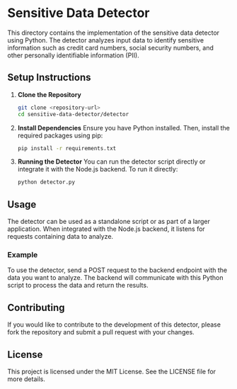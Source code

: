 # Sensitive Data Detector

This directory contains the implementation of the sensitive data detector using Python. The detector analyzes input data to identify sensitive information such as credit card numbers, social security numbers, and other personally identifiable information (PII).

## Setup Instructions

1. **Clone the Repository**
   ```bash
   git clone <repository-url>
   cd sensitive-data-detector/detector
   ```

2. **Install Dependencies**
   Ensure you have Python installed. Then, install the required packages using pip:
   ```bash
   pip install -r requirements.txt
   ```

3. **Running the Detector**
   You can run the detector script directly or integrate it with the Node.js backend. To run it directly:
   ```bash
   python detector.py
   ```

## Usage

The detector can be used as a standalone script or as part of a larger application. When integrated with the Node.js backend, it listens for requests containing data to analyze.

### Example

To use the detector, send a POST request to the backend endpoint with the data you want to analyze. The backend will communicate with this Python script to process the data and return the results.

## Contributing

If you would like to contribute to the development of this detector, please fork the repository and submit a pull request with your changes.

## License

This project is licensed under the MIT License. See the LICENSE file for more details.